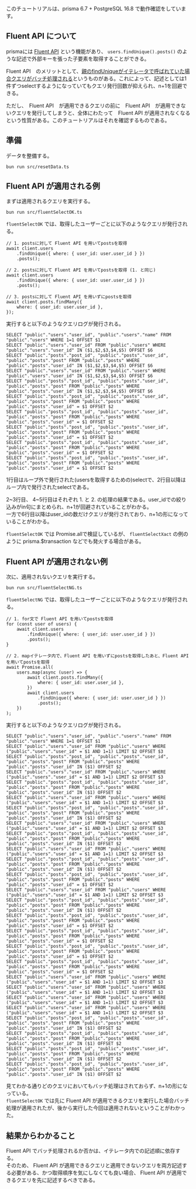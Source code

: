 このチュートリアルは、prisma 6.7 + PostgreSQL 16.8 で動作確認をしています。

## Fluent API について
prismaには [Fluent API](https://www.prisma.io/docs/orm/prisma-client/queries/relation-queries#fluent-api) という機能があり、 `users.findUnique().posts()` のような記述で外部キーを張った子要素を取得することができる。

Fluent API　のメリットとして、[親のfindUniqueがイテレータで呼ばれていた場合クエリがバッチ処理される](https://www.prisma.io/docs/orm/prisma-client/queries/query-optimization-performance#solution-1-batching-queries-with-the-fluent-api)というものがある。これによって、記述としては1件ずつselectするようになっていてもクエリ発行回数が抑えられ、n+1を回避できる。

ただし、　Fluent API　が適用できるクエリの前に　Fluent API　が適用できないクエリを発行してしまうと、全体にわたって　Fluent API が適用されなくなるという性質がある。このチュートリアルはそれを確認するものである。


## 準備
データを整備する。
```
bun run src/resetData.ts
```

## Fluent API が適用される例
まずは適用されるクエリを実行する。
```
bun run src/fluentSelectOK.ts
```

`fluentSelectOK` では、取得したユーザーごとに以下のようなクエリが発行される。

```
// 1. postsに対して Fluent API を用いてpostsを取得
await client.users
	.findUnique({ where: { user_id: user.user_id } })
	.posts();

// 2. postsに対して Fluent API を用いてpostsを取得 (1. と同じ)
await client.users
	.findUnique({ where: { user_id: user.user_id } })
	.posts();

// 3. postsに対して Fluent API を用いずにpostsを取得
await client.posts.findMany({
	where: { user_id: user.user_id },
});
```

実行すると以下のようなクエリログが発行される。

```
SELECT "public"."users"."user_id", "public"."users"."name" FROM "public"."users" WHERE 1=1 OFFSET $1
SELECT "public"."users"."user_id" FROM "public"."users" WHERE "public"."users"."user_id" IN ($1,$2,$3,$4,$5) OFFSET $6
SELECT "public"."posts"."post_id", "public"."posts"."user_id", "public"."posts"."post" FROM "public"."posts" WHERE "public"."posts"."user_id" IN ($1,$2,$3,$4,$5) OFFSET $6
SELECT "public"."users"."user_id" FROM "public"."users" WHERE "public"."users"."user_id" IN ($1,$2,$3,$4,$5) OFFSET $6
SELECT "public"."posts"."post_id", "public"."posts"."user_id", "public"."posts"."post" FROM "public"."posts" WHERE "public"."posts"."user_id" IN ($1,$2,$3,$4,$5) OFFSET $6
SELECT "public"."posts"."post_id", "public"."posts"."user_id", "public"."posts"."post" FROM "public"."posts" WHERE "public"."posts"."user_id" = $1 OFFSET $2
SELECT "public"."posts"."post_id", "public"."posts"."user_id", "public"."posts"."post" FROM "public"."posts" WHERE "public"."posts"."user_id" = $1 OFFSET $2
SELECT "public"."posts"."post_id", "public"."posts"."user_id", "public"."posts"."post" FROM "public"."posts" WHERE "public"."posts"."user_id" = $1 OFFSET $2
SELECT "public"."posts"."post_id", "public"."posts"."user_id", "public"."posts"."post" FROM "public"."posts" WHERE "public"."posts"."user_id" = $1 OFFSET $2
SELECT "public"."posts"."post_id", "public"."posts"."user_id", "public"."posts"."post" FROM "public"."posts" WHERE "public"."posts"."user_id" = $1 OFFSET $2
```

1行目はループ外で発行された(usersを取得するための)selectで、2行目以降はループ内で発行されたselectである。

2~3行目、 4~5行目はそれぞれ 1. と 2. の処理の結果である。user_idでの絞り込みがin句にまとめられ、n+1が回避されていることがわかる。  
一方で6行目以降はuser_idの数だけクエリが発行されており、n+1の形になっていることがわかる。

`fluentSelectOK` では Promise.allで検証しているが、 `fluentSelectXact` の例のように prisma.$transaction などでも発火する場合がある。

## Fluent API が適用されない例
次に、適用されないクエリを実行する。
```
bun run src/fluentSelectNG.ts
```

`fluentSelectNG` では、取得したユーザーごとに以下のようなクエリが発行される。
```
// 1. for文で Fluent API を用いてpostsを取得
for (const user of users) {
	await client.users
		.findUnique({ where: { user_id: user.user_id } })
		.posts();
}

// 2. mapイテレータ内で、Fluent API を用いずにpostsを取得したあと、Fluent API を用いてpostsを取得
await Promise.all(
	users.map(async (user) => {
		await client.posts.findMany({
			where: { user_id: user.user_id },
		})
		await client.users
			.findUnique({ where: { user_id: user.user_id } })
			.posts();
	})
);
```

実行すると以下のようなクエリログが発行される。

```
SELECT "public"."users"."user_id", "public"."users"."name" FROM "public"."users" WHERE 1=1 OFFSET $1
SELECT "public"."users"."user_id" FROM "public"."users" WHERE ("public"."users"."user_id" = $1 AND 1=1) LIMIT $2 OFFSET $3
SELECT "public"."posts"."post_id", "public"."posts"."user_id", "public"."posts"."post" FROM "public"."posts" WHERE "public"."posts"."user_id" IN ($1) OFFSET $2
SELECT "public"."users"."user_id" FROM "public"."users" WHERE ("public"."users"."user_id" = $1 AND 1=1) LIMIT $2 OFFSET $3
SELECT "public"."posts"."post_id", "public"."posts"."user_id", "public"."posts"."post" FROM "public"."posts" WHERE "public"."posts"."user_id" IN ($1) OFFSET $2
SELECT "public"."users"."user_id" FROM "public"."users" WHERE ("public"."users"."user_id" = $1 AND 1=1) LIMIT $2 OFFSET $3
SELECT "public"."posts"."post_id", "public"."posts"."user_id", "public"."posts"."post" FROM "public"."posts" WHERE "public"."posts"."user_id" IN ($1) OFFSET $2
SELECT "public"."users"."user_id" FROM "public"."users" WHERE ("public"."users"."user_id" = $1 AND 1=1) LIMIT $2 OFFSET $3
SELECT "public"."posts"."post_id", "public"."posts"."user_id", "public"."posts"."post" FROM "public"."posts" WHERE "public"."posts"."user_id" IN ($1) OFFSET $2
SELECT "public"."users"."user_id" FROM "public"."users" WHERE ("public"."users"."user_id" = $1 AND 1=1) LIMIT $2 OFFSET $3
SELECT "public"."posts"."post_id", "public"."posts"."user_id", "public"."posts"."post" FROM "public"."posts" WHERE "public"."posts"."user_id" IN ($1) OFFSET $2
SELECT "public"."posts"."post_id", "public"."posts"."user_id", "public"."posts"."post" FROM "public"."posts" WHERE "public"."posts"."user_id" = $1 OFFSET $2
SELECT "public"."users"."user_id" FROM "public"."users" WHERE ("public"."users"."user_id" = $1 AND 1=1) LIMIT $2 OFFSET $3
SELECT "public"."posts"."post_id", "public"."posts"."user_id", "public"."posts"."post" FROM "public"."posts" WHERE "public"."posts"."user_id" IN ($1) OFFSET $2
SELECT "public"."posts"."post_id", "public"."posts"."user_id", "public"."posts"."post" FROM "public"."posts" WHERE "public"."posts"."user_id" = $1 OFFSET $2
SELECT "public"."posts"."post_id", "public"."posts"."user_id", "public"."posts"."post" FROM "public"."posts" WHERE "public"."posts"."user_id" = $1 OFFSET $2
SELECT "public"."posts"."post_id", "public"."posts"."user_id", "public"."posts"."post" FROM "public"."posts" WHERE "public"."posts"."user_id" = $1 OFFSET $2
SELECT "public"."posts"."post_id", "public"."posts"."user_id", "public"."posts"."post" FROM "public"."posts" WHERE "public"."posts"."user_id" = $1 OFFSET $2
SELECT "public"."users"."user_id" FROM "public"."users" WHERE ("public"."users"."user_id" = $1 AND 1=1) LIMIT $2 OFFSET $3
SELECT "public"."users"."user_id" FROM "public"."users" WHERE ("public"."users"."user_id" = $1 AND 1=1) LIMIT $2 OFFSET $3
SELECT "public"."users"."user_id" FROM "public"."users" WHERE ("public"."users"."user_id" = $1 AND 1=1) LIMIT $2 OFFSET $3
SELECT "public"."users"."user_id" FROM "public"."users" WHERE ("public"."users"."user_id" = $1 AND 1=1) LIMIT $2 OFFSET $3
SELECT "public"."posts"."post_id", "public"."posts"."user_id", "public"."posts"."post" FROM "public"."posts" WHERE "public"."posts"."user_id" IN ($1) OFFSET $2
SELECT "public"."posts"."post_id", "public"."posts"."user_id", "public"."posts"."post" FROM "public"."posts" WHERE "public"."posts"."user_id" IN ($1) OFFSET $2
SELECT "public"."posts"."post_id", "public"."posts"."user_id", "public"."posts"."post" FROM "public"."posts" WHERE "public"."posts"."user_id" IN ($1) OFFSET $2
SELECT "public"."posts"."post_id", "public"."posts"."user_id", "public"."posts"."post" FROM "public"."posts" WHERE "public"."posts"."user_id" IN ($1) OFFSET $2
```

見てわかる通りどのクエリにおいてもバッチ処理はされておらず、n+1の形になっている。  
`fluentSelectOK` では先に Fluent API が適用できるクエリを実行した場合バッチ処理が適用されたが、後から実行した今回は適用されないということがわかった。

## 結果からわかること
Fluent API でバッチ処理されるか否かは、イテレータ内での記述順に依存する。  
そのため、 Fluent API が適用できるクエリと適用できないクエリを両方記述する必要がある、かつ取得順序を気にしなくても良い場合、 Fluent API が適用できるクエリを先に記述するべきである。